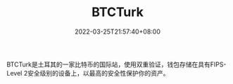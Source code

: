 ﻿---
weight: 
title: "BTCTurk"
description: "BTCTurk是土耳其的一家比特币的国际站"
date: 2022-03-25T21:57:40+08:00
lastmod: 2022-03-25T16:45:40+08:00
draft: false
authors: ["Metabd"]
featuredImage: "btcturk.webp"
link: ""
tags: ["交易所","BTCTurk"]
categories: ["navigation"]
navigation: ["交易所"]
lightgallery: true
toc: true
pinned: false
recommend: false
recommend1: false
---
BTCTurk是土耳其的一家比特币的国际站，使用双重验证，钱包存储在具有FIPS-Level 2安全级别的设备上，以最高的安全性保护你的资产。
